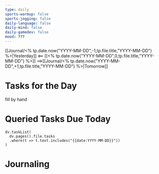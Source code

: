 ```yaml
---
type: daily
sports-warmup: false
sports-jogging: false
daily-language: false
daily-mind: false
daily-gamedev: false
mood: ???
---
```


[[Journal/<% tp.date.now("YYYY-MM-DD",-1,tp.file.title,"YYYY-MM-DD") %>|Yesterday]] <== [[<% tp.date.now("YYYY-MM-DD",0,tp.file.title,"YYYY-MM-DD") %>]] ==>[[Journal/<% tp.date.now("YYYY-MM-DD",+1,tp.file.title,"YYYY-MM-DD") %>|Tomorrow]]


# Tasks for the Day

fill by hand


# Queried Tasks Due Today

```dataviewjs
dv.taskList(
  dv.pages().file.tasks
  .where(t => t.text.includes("{{date:YYYY-MM-DD}}"))
)
```



# Journaling

